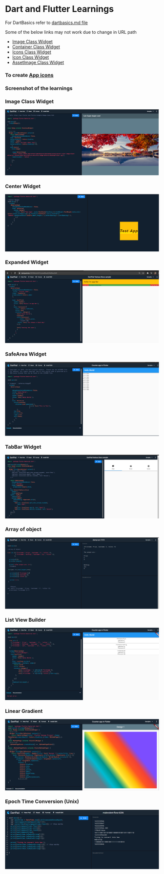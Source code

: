 # Dart and Flutter Learnings

For DartBasics refer to [dartbasics.md file](dartbasics.md)

Some of the below links may not work due to change in URL path

- [Image Class Widget](https://api.flutter.dev/flutter/widgets/Image-class.html)
- [Container Class Widget](https://api.flutter.dev/flutter/widgets/Container-class.html)
- [Icons Class Widget](https://api.flutter.dev/flutter/material/Icons-class.html)
- [Icon Class Widget](https://api.flutter.dev/flutter/widgets/Icon-class.html)
- [AssetImage Class Widget](https://api.flutter.dev/flutter/painting/AssetImage-class.html)


### To create [App icons](https://appicon.co/)

### Screenshot of the learnings

### Image Class Widget
![](Image.PNG)

### Center Widget

![](Center.PNG)

### Expanded Widget
![](Expanded.PNG)

### SafeArea Widget

![](SafeArea.PNG)

### TabBar Widget

![](TabBar.PNG)

### Array of object

![](array%20of%20object.PNG)

### List View Builder

![](listViewBuilder.PNG)

### Linear Gradient

![](lineargrad.PNG)


### Epoch Time Conversion (Unix)

![](EpochTimeConversionTest.PNG)


